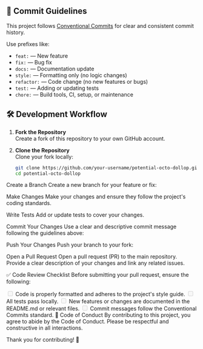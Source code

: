 ## 📘 Commit Guidelines

This project follows [Conventional Commits](https://www.conventionalcommits.org/) for clear and consistent commit history.

Use prefixes like:

- `feat:` — New feature
- `fix:` — Bug fix
- `docs:` — Documentation update
- `style:` — Formatting only (no logic changes)
- `refactor:` — Code change (no new features or bugs)
- `test:` — Adding or updating tests
- `chore:` — Build tools, CI, setup, or maintenance

## 🛠️ Development Workflow

1. **Fork the Repository**  
   Create a fork of this repository to your own GitHub account.

2. **Clone the Repository**  
   Clone your fork locally:
   ```bash
   git clone https://github.com/your-username/potential-octo-dollop.git
   cd potential-octo-dollop


Create a Branch
Create a new branch for your feature or fix:

Make Changes
Make your changes and ensure they follow the project's coding standards.

Write Tests
Add or update tests to cover your changes.

Commit Your Changes
Use a clear and descriptive commit message following the guidelines above:

Push Your Changes
Push your branch to your fork:

Open a Pull Request
Open a pull request (PR) to the main repository. Provide a clear description of your changes and link any related issues.

✅ Code Review Checklist
Before submitting your pull request, ensure the following:

<input disabled="" type="checkbox"> Code is properly formatted and adheres to the project's style guide.
<input disabled="" type="checkbox"> All tests pass locally.
<input disabled="" type="checkbox"> New features or changes are documented in the README.md or relevant files.
<input disabled="" type="checkbox"> Commit messages follow the Conventional Commits standard.
🤝 Code of Conduct
By contributing to this project, you agree to abide by the Code of Conduct. Please be respectful and constructive in all interactions.

Thank you for contributing! 🎉